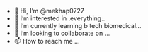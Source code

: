 - 👋 Hi, I’m @mekhap0727
- 👀 I’m interested in .everything..
- 🌱 I’m currently learning b tech biomedical...
- 💞️ I’m looking to collaborate on ...
- 📫 How to reach me ...

<!---
mekhap0727/mekhap0727 is a ✨ special ✨ repository because its `README.md` (this file) appears on your GitHub profile.
You can click the Preview link to take a look at your changes.
--->
